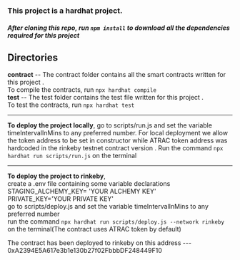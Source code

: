 <h3>This project is a hardhat project.</h3>
<h5> After cloning this repo, run <code>npm install</code> to download all the dependencies required for this project</h5>
<h2>Directories</h2>
<b>contract</b> -- The contract folder contains all the smart contracts written for this project . <br> To compile the contracts, run <code>npx hardhat compile</code><br>
<b>test</b> -- The test folder contains the test file written for this project . <br> To test the contracts, run <code>npx hardhat test</code><br><hr>

<p> <b>To deploy the project locally</b>, go to scripts/run.js and set the variable timeIntervalInMins to any preferred number. For local deployment we allow the token address to be set in constructor while ATRAC token address was hardcoded in the rinkeby testnet contract version
  . Run the command <code>npx hardhat run scripts/run.js</code> on the terminal <br><hr>
  
<p> <b>To deploy the project to rinkeby</b>,<br> create a .env file containing some variable declarations
  <br>STAGING_ALCHEMY_KEY= 'YOUR ALCHEMY KEY' <br>
PRIVATE_KEY='YOUR PRIVATE KEY' <br>go to scripts/deploy.js and set the variable timeIntervalInMins to any preferred number<br>
  run the command <code>npx hardhat run scripts/deploy.js --network rinkeby</code> on the terminal(The contract uses ATRAC token by default) <p>  
    The contract has been deployed to rinkeby on this address --- 0xA2394E5A617e3b1e130b27f02FbbbDF248449F10
